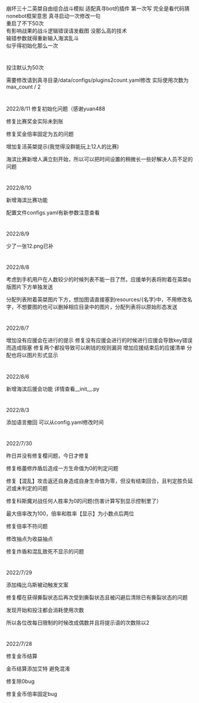 #
崩坏三十二英桀自由组合战斗模拟
适配真寻bot的插件
第一次写
完全是看代码猜nonebot框架意思 
真寻启动一次修改一句  
重启了不下50次  
有影响战果的战斗逻辑错误请发截图
没那么高的技术  
输错参数就得重新输入海滨乱斗  
似乎得初始化那么一次
#
投注默认为50次

需要修改请到真寻目录/data/configs/plugins2count.yaml修改 实际使用次数为max_count / 2
#
2022/8/11
修复初始化问题（感谢yuan488

修复比赛奖金实际未到账

修复奖金倍率固定为五的问题

增加复活英桀提示(我觉得没群能玩上12人的比赛)

海滨比赛新增人满立刻开始，所以可以把时间设置的稍微长一些好解决人员不足的问题

#
2022/8/10

新增海滨比赛功能

配置文件configs.yaml有新参数注意查看
#
2022/8/9

少了一张12.png已补
#
2022/8/8

考虑到手机用户在人数较少的时候列表不能一目了然，应援单列表将附着在英桀q版图片下方单独发送

分配列表附着英桀图片下方，想加图请直接塞到resources/{名字}中，不用修改名字，不想要图的也可以删掉相应目录中的图片，分配列表将以原始形态发送
#
2022/8/7

增加没有应援会在进行的提示
修复没有应援会进行的时候进行应援会导致key错误而造成阻塞
修复两个都投导致可以刷钱的规则漏洞
增加应援结束后的应援清单
分配也将以图片形式显示
#
2022/8/6

新增海滨后援会功能
详情查看__init__.py

#
2022/8/3

添加语言撤回 可以从config.yaml修改时间
#
2022/7/30

昨日并没有修复樱问题，今日才修复 

修复格蕾修炸盾后造成一方生命值为0的判定问题  

修复【混乱】攻击返还自身造成自身生命值为零，但没有结束回合，且判定胜负延迟或未判定的问题

修复科斯魔对战任何人胜率为0的问题(伤害计算写到显示控制里了）

最大倍率改为100，倍率和胜率【显示】为小数点后两位

修复倍率不符问题

修改抽点为收益抽点

修复炸盾和混乱致死不显示的问题
#
2022/7/29  

添加梅比乌斯被动触发文案  

修复樱在获得撕裂状态后再次受到撕裂状态且被闪避后清除已有撕裂状态的问题  

发现开始和投注都会消耗使用次数  

所以各位改每日限制的时候改成偶数并且将提示语的次数除以2
#
2022/7/28

修复金币结算  

金币结算添加艾特 避免混淆  

修复除0bug  

修复金币倍率固定bug  

